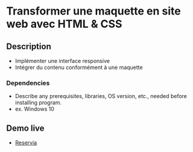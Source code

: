 # Transformer une maquette en site web avec HTML & CSS

## Description

- Implémenter une interface responsive
- Intégrer du contenu conformément à une maquette

### Dependencies

* Describe any prerequisites, libraries, OS version, etc., needed before installing program.
* ex. Windows 10

## Demo live
* [Reservia](https://github.com/Webnume/Y.GABA_2_18032021/deployments/activity_log?environment=github-pages)